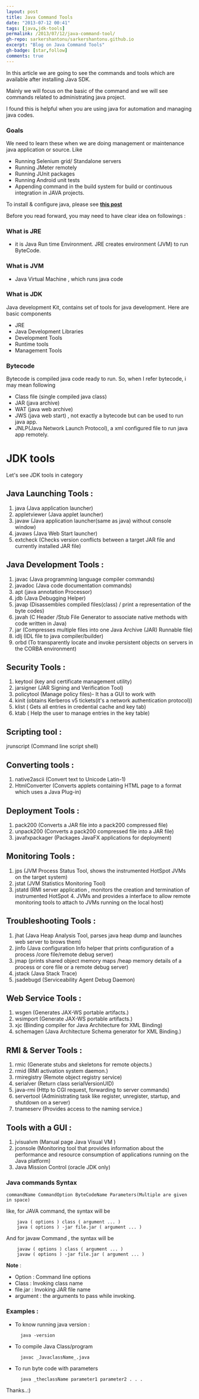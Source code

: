 ```yaml
---
layout: post
title: Java Command Tools
date: "2013-07-12 00:41"
tags: [java,jdk-tools]
permalink: /2013/07/12/java-command-tool/
gh-repo: sarkershantonu/sarkershantonu.github.io
excerpt: "Blog on Java Command Tools"
gh-badge: [star,follow]
comments: true
---
```

In this article we are going to see the commands and tools which are available after installing Java SDK. 

Mainly we will focus on the basic of the command and we will see commands related to administrating java project. 

I found this is helpful when you are using java for automation and managing java codes. 

### Goals 
We need to learn these when we are doing management or maintenance java application or source. Like 
- Running Selenium grid/ Standalone servers
- Running JMeter remotely
- Running JUnit packages
- Running Android unit tests
- Appending command in the build system for build or continuous integration in JAVA projects.

To install & configure java, please see [**this post**](https://sarkershantonu.github.io/2013/07/02/java-installation/)

Before you read forward, you may need to have clear idea on followings : 

### What is JRE
- it is Java Run time Environment. JRE creates environment (JVM) to run ByteCode. 

### What is JVM
- Java Virtual Machine , which runs java code 

### What is JDK
Java development Kit, contains set of tools for java development. Here are basic components
- JRE
- Java Development Libraries
- Development Tools 
- Runtime tools
- Management Tools   

### Bytecode 
Bytecode is compiled java code ready to run. So, when I refer bytecode, i may mean following
- Class file (single compiled java class)
- JAR (java archive) 
- WAT (java web archive)
- JWS (java web start) , not exactly a bytecode but can be used to run java app. 
- JNLP(Java Network Launch Protocol), a xml configured file to run java app remotely. 

# JDK tools 
Let's see JDK tools in category 

## Java Launching Tools :  
1. java (Java application launcher)
2. appletviewer (Java applet launcher)
3. javaw (Java application launcher(same as java) without console window)
4. javaws (Java Web Start launcher)
5. extcheck (Checks version conflicts between a target JAR file and currently installed JAR file)

## Java Development Tools :  
1. javac (Java programming language compiler commands)
2. javadoc (Java code documentation commands)
3. apt (java annotation Processor)
4. jdb (Java Debugging Helper)
5. javap (Disassembles compiled files(class) / print a representation of the byte codes)
6. javah (C Header /Stub File Generator to associate native methods with code written in Java)
7. jar (Compresses multiple files into one Java Archive (JAR) Runnable file)
8. idlj (IDL file to java compiler/builder)
9. orbd (To transparently locate and invoke persistent objects on servers in the CORBA environment) 

## Security Tools : 
1. keytool (key and certificate management utility)
2. jarsigner (JAR Signing and Verification Tool)
3. policytool (Manage policy files)- It has a GUI to work with 
4. kinit (obtains Kerberos v5 tickets(it's a network authentication protocol))
5. klist ( Gets all entries in credential cache and key tab)
6. ktab ( Help the user to manage entries in the key table)

## Scripting tool : 
jrunscript (Command line script shell)

## Converting tools : 
1. native2ascii (Convert text to Unicode Latin-1)
2. HtmlConverter (Converts applets containing HTML page to a format which uses a Java Plug-in)

## Deployment Tools :  
1. pack200 (Converts a JAR file into a pack200 compressed file)
2. unpack200 (Converts a pack200 compressed file into a JAR file)
3. javafxpackager (Packages JavaFX applications for deployment)

## Monitoring Tools : 
1. jps (JVM Process Status Tool, shows the instrumented HotSpot JVMs on the target system)
2. jstat (JVM Statistics Monitoring Tool)
3. jstatd (RMI server application , monitors the creation and termination of instrumented HotSpot 4. JVMs and provides a interface to allow remote monitoring tools to attach to JVMs running on the local host)

## Troubleshooting Tools : 
1. jhat (Java Heap Analysis Tool, parses java heap dump and launches web server to brows them)
2. jinfo (Java configuration Info helper that prints configuration of a process /core file/remote debug server)
3. jmap (prints shared object memory maps /heap memory details of a process or core file or a remote debug server)
4. jstack (Java Stack Trace) 
5. jsadebugd (Serviceability Agent Debug Daemon)

## Web Service Tools : 
1. wsgen (Generates JAX-WS portable artifacts.)
2. wsimport (Generate JAX-WS portable artifacts.)
3. xjc (Binding compiler for Java Architecture for XML Binding)
4. schemagen (Java Architecture Schema generator for XML Binding.)

## RMI & Server Tools :  
1. rmic (Generate stubs and skeletons for remote objects.)
2. rmid (RMI activation system daemon.)
3. rmiregistry (Remote object registry service)
4. serialver (Return class serialVersionUID)
5. java-rmi (Http to CGI request, forwarding to server commands)
6. servertool (Administrating task like register, unregister, startup, and shutdown on a server)
7. tnameserv (Provides access to the naming service.)

## Tools with a GUI  :
1. jvisualvm (Manual page Java Visual VM )
2. jconsole (Monitoring tool that provides information about the performance and resource consumption of applications running on the Java platform)
3. Java Mission Control (oracle JDK only)


### Java commands Syntax

    commandName CommandOption ByteCodeName Parameters(Multiple are given in space)

like, for JAVA command, the syntax will be 

        java ( options ) class ( argument ... )
        java ( options ) -jar file.jar ( argument ... )

And for javaw Command , the syntax will be 

        javaw ( options ) class ( argument ... )
        javaw ( options ) -jar file.jar ( argument ... )

**Note** : 

- Option : Command line options
- Class : Invoking class name
- file.jar : Invoking JAR file name
- argument : the arguments to pass while invoking.  

### Examples : 
- To know running java version : 
    
        java -version

- To compile Java Class/program
    
        javac _JavaclassName_.java 

- To run byte code with parameters

        java _theclassName parameter1 parameter2 . . . 

Thanks..:)